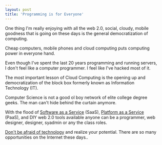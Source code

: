 ```yaml
---
layout: post
title: 'Programming is for Everyone'
---
```

One thing I'm really enjoying with all the web 2.0, social, cloudy, mobile goodness that is going on these days is the general democratization of computing.<p></p>
Cheap computers, mobile phones and cloud computing puts computing power in everyone hand.<p></p>
Even though I've spent the last 20 years programming and running servers, I don't feel like a computer programmer. I feel like I've hacked most of it.<p></p>
The most important lesson of Cloud Computing is the opening up and democratization of the block box formerly known as Information Technology (IT).<p></p>
Computer Science is not a good ol boy network of elite college degree geeks. The man can't hide behind the curtain anymore.<p></p>
With the flood of <a href="http://www.kinlane.com/category/software-as-a-service-saas/">Software as a Service</a> (SaaS), <a href="http://www.kinlane.com/category/platform-as-a-service-paas/">Platform as a Service </a>(PaaS), and DIY web 2.0 tools available anyone can be a programmer, web designer, designer, syadmin or any the class roles.<p></p>
<a href="http://www.kinlane.com/2009/10/afraid-of-technology-and-change/" target="_blank">Don't be afraid of technology</a> and realize your potential. There are so many opportunities on the Internet these days..